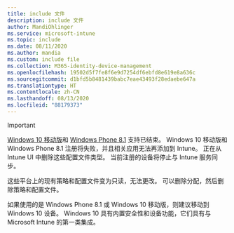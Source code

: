 ```yaml
---
title: include 文件
description: include 文件
author: MandiOhlinger
ms.service: microsoft-intune
ms.topic: include
ms.date: 08/11/2020
ms.author: mandia
ms.custom: include file
ms.collection: M365-identity-device-management
ms.openlocfilehash: 19502d5f7fe8f6e9d7254df6ebfd8e619e8a636c
ms.sourcegitcommit: d1bfd5b8481439babc7eae43493f28edaebe647a
ms.translationtype: HT
ms.contentlocale: zh-CN
ms.lasthandoff: 08/13/2020
ms.locfileid: "88179373"
---
```

> [!IMPORTANT]
> [Windows 10 移动版](https://support.microsoft.com/help/4485197/windows-10-mobile-end-of-support-faq)和 [Windows Phone 8.1](https://support.microsoft.com/help/4036480/windows-phone-8-1-end-of-support-faq) 支持已结束。 Windows 10 移动版和 Windows Phone 8.1 注册将失败，并且相关应用无法再添加到 Intune。 正在从 Intune UI 中删除这些配置文件类型。 当前注册的设备将停止与 Intune 服务同步。
>
> 这些平台上的现有策略和配置文件变为只读，无法更改。 可以删除分配，然后删除策略和配置文件。
> 
> 如果使用的是 Windows Phone 8.1 或 Windows 10 移动版，则建议移动到 Windows 10 设备。 Windows 10 具有内置安全性和设备功能，它们具有与 Microsoft Intune 的第一类集成。
